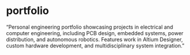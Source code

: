 # portfolio
“Personal engineering portfolio showcasing projects in electrical and computer engineering, including PCB design, embedded systems, power distribution, and autonomous robotics. Features work in Altium Designer, custom hardware development, and multidisciplinary system integration.”
